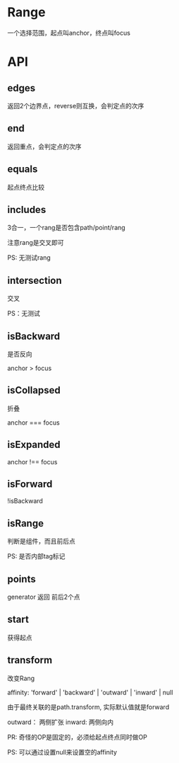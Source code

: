 # Range

一个选择范围，起点叫anchor，终点叫focus

# API

## edges

返回2个边界点，reverse则互换，会判定点的次序

## end

返回重点，会判定点的次序

## equals

起点终点比较

## includes

3合一，一个rang是否包含path/point/rang

注意rang是交叉即可

PS: 无测试rang

## intersection

交叉

PS：无测试

## isBackward

是否反向

anchor > focus

## isCollapsed

折叠

anchor === focus

## isExpanded

anchor !== focus

## isForward

!isBackward

## isRange

判断是组件，而且前后点

PS: 是否内部tag标记

## points

generator 返回 前后2个点

## start

获得起点

## transform

改变Rang

affinity: 'forward' | 'backward' | 'outward' | 'inward' | null 

由于最终关联的是path.transform, 实际默认值就是forward

outward： 两侧扩张
inward: 两侧向内

PR: 奇怪的OP是固定的，必须给起点终点同时做OP

PS: 可以通过设置null来设置空的affinity


